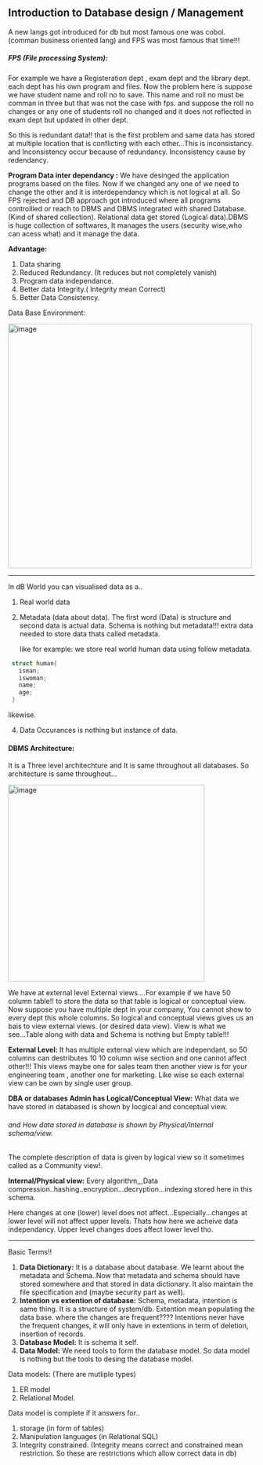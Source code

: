 ## Introduction to Database design /  Management

A new langs got introduced for db but most famous one was cobol.(comman business oriented lang) and FPS was most famous that time!!!

##### FPS (File processing System):

For example we have a Registeration dept , exam dept and the library dept. each dept has his own program and files. Now the problem here is suppose we have student name and roll no to save. This name and roll no must be comman in three but that was not the case with fps. and suppose the roll no changes or any one of students roll no changed and it does not reflected in exam dept but updated in other dept.

So this is redundant data!! that is the first problem and same data has stored at multiple location that is conflicting with each other...This is inconsistancy. and Inconsistency occur because of redundancy. Inconsistency cause by redendancy.

**Program Data inter dependancy :** We have desinged the application programs based on the files. Now if we changed any one of we need to change the other and it is interdependancy which is not logical at all.
So FPS rejected and DB approach got introduced where all programs controllled or reach to DBMS and DBMS integrated with shared Database. (Kind of shared collection). Relational data get stored (Logical data).DBMS is huge collection of softwares, It manages the users (security wise,who can acess what) and it manage the data.

**Advantage:**

1. Data sharing
2. Reduced Redundancy. (It reduces but not completely vanish)
3. Program data independance.
4. Better data Integrity.( Integrity mean Correct)
5. Better Data Consistency.

Data Base Environment:

<img width="498" alt="image" src="https://github.com/user-attachments/assets/1917258d-9bf5-4350-91c5-1767ad38d07e" />

<hr>

In dB World you can visualised data as a..

1. Real world data
2. Metadata (data about data). The first word (Data) is structure and second data is actual data.
   Schema is nothing but metadata!!!
   extra data needed to store data thats called metadata.

   like for example: we store real world human data using follow metadata.
  ``` c++
   struct human{
     isman;
     iswoman;
     name;
     age;
   }
  ```
   likewise.
   
4. Data Occurances is nothing but instance of data.

#### DBMS Architecture:

It is a Three level architechture and It is same throughout all databases. So architecture is same throughout...

<img width="401" alt="image" src="https://github.com/user-attachments/assets/491a55f5-5dfb-40c6-89d0-c499fcd1d4f3" />

We have at external level External views....For example if we have 50 column table!! to store the data so that table is logical or conceptual view. Now suppose you have multiple dept in your company, You cannot show to every dept this whole columns. So logical and conceptual views gives us an bais to view  external views. (or desired data view). View is what we see...Table along with data and Schema is nothing but Empty table!!!

**External Level:** It has multiple external view which are independant, so 50 columns can destributes 10 10 column wise section and one cannot affect other!!! This views maybe one for sales team then another view is for your engineering team , another one for marketing. Like wise so each external view can be own by single user group.

**DBA or databases Admin has Logical/Conceptual View:** What data we have stored in databased is shown by locgical and conceptual view. 

###### and How data stored in database is shown by Physical/Internal schema/view.

The complete description of data is given by logical view so it sometimes called as a Community view!.

**Internal/Physical view:** Every algorithm,,,Data compression..hashing..encryption...decryption...indexing stored here in this schema.

Here changes at one (lower) level does not affect...Especially...changes at lower level will not affect upper levels. Thats how here we acheive data independancy. Upper level changes does affect lower level tho.

<hr>

Basic Terms!!

1. **Data Dictionary:** It is a database about database. We learnt about the metadata and Schema..Now that metadata and schema should have stored somewhere and that stored in data dictionary. It also maintain the file specification and (maybe security part as well).
2. **Intention vs extention of database:** Schema, metadata, intention is same thing. It is a structure of system/db. Extention mean populating the data base. where the changes are frequent???? Intentions never have the frequent changes, it will only have in extentions in term of deletion, insertion of records.
3. **Database Model:** It is schema it self.
4. **Data Model:** We need tools to form the database model. So data model is nothing but the tools to desing the database model.

Data models: (There are mutliple types)

1. ER model
2. Relational Model.

Data model is complete if it answers for..
1. storage (in form of tables)
2. Manipulation languages (in Relational SQL)
3. Integrity constrained. (Integrity means correct and constrained mean restriction. So these are restrictions which allow correct data in db)
